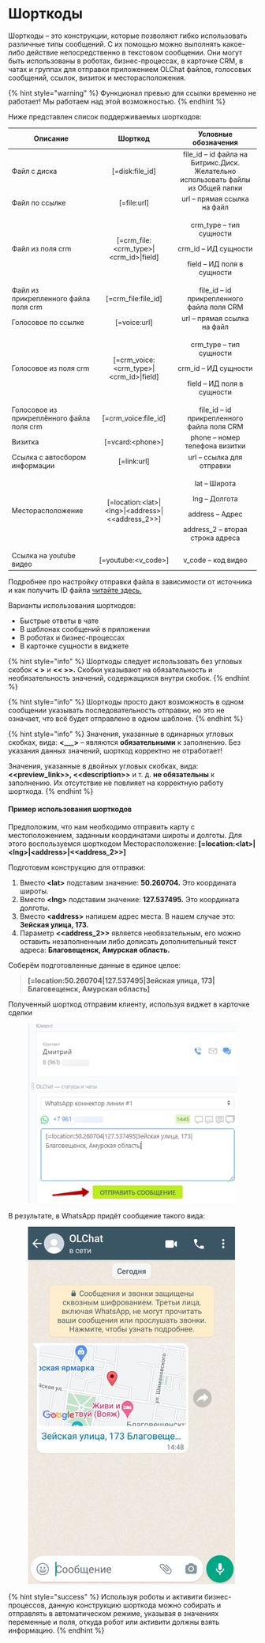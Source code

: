 # Шорткоды

Шорткоды – это конструкции, которые позволяют гибко использовать различные типы сообщений. С их помощью можно выполнять какое-либо действие непосредственно в текстовом сообщении. Они могут быть использованы в роботах, бизнес-процессах, в карточке CRM, в чатах и группах для отправки приложением OLChat файлов, голосовых сообщений, ссылок, визиток и месторасположения.

{% hint style="warning" %}
Функционал превью для ссылки временно не работает! Мы работаем над этой возможностью.
{% endhint %}

Ниже представлен список поддерживаемых шорткодов:

| Описание                                   |                          Шорткод                         |                                         Условные обозначения                                         |
| ------------------------------------------ | :------------------------------------------------------: | :--------------------------------------------------------------------------------------------------: |
| Файл с диска                               |                     \[=disk:file\_id]                    |           file\_id – id файла на Битрикс.Диск. Желательно использовать файлы из Общей папки          |
| Файл по ссылке                             |                       \[=file:url]                       |                                      url – прямая ссылка на файл                                     |
| Файл из поля crm                           |       \[=crm\_file:\<crm\_type>\|\<crm\_id>\|field]      |      <p>crm_type – тип сущности</p><p>crm_id – ИД сущности</p><p>field – ИД поля в сущности</p>      |
| Файл из прикрепленного файла поля crm      |                  \[=crm\_file:file\_id]                  |                              file\_id – id прикрепленного файла поля CRM                             |
| Голосовое по ссылке                        |                       \[=voice:url]                      |                                      url – прямая ссылка на файл                                     |
| Голосовое из поля crm                      |      \[=crm\_voice:\<crm\_type>\|\<crm\_id>\|field]      |      <p>crm_type – тип сущности</p><p>crm_id – ИД сущности</p><p>field – ИД поля в сущности</p>      |
| Голосовое из прикреплённого файла поля crm |                  \[=crm\_voice:file\_id]                 |                              file\_id – id прикрепленного файла поля CRM                             |
| Визитка                                    |                    \[=vcard:\<phone>]                    |                                    phone – номер телефона визитки                                    |
| Ссылка с автосбором информации             |                       \[=link:url]                       |                                       url – ссылка для отправки                                      |
| Месторасположение                          | \[=location:\<lat>\|\<lng>\|\<address>\|<\<address\_2>>] | <p>lat – Широта</p><p>lng – Долгота</p><p>address – Адрес</p><p>address_2 – вторая строка адреса</p> |
| Ссылка на youtube видео                    |                  \[=youtube:\<v\_code>]                  |                                          v\_code – код видео                                         |



Подробнее про настройку отправки файла в зависимости от источника и как получить ID файла [читайте здесь.](https://docs.olchat.io/roboty-i-aktiviti/sozdanie-pryamoi-ssylki-na-fail)



Варианты использования шорткодов:

* Быстрые ответы в чате
* В шаблонах сообщений в приложении
* В роботах и бизнес-процессах
* В карточке сущности в виджете

{% hint style="info" %}
Шорткоды следует использовать без угловых скобок **< >** и **<< >>.** Скобки указывают на обязательность и необязательность значений, содержащихся внутри скобок.
{% endhint %}

{% hint style="info" %}
Шорткоды просто дают возможность в одном сообщении указывать последовательность отправки, но это не означает, что всё будет отправлено в одном шаблоне.
{% endhint %}

{% hint style="info" %}
Значения, указанные в одинарных угловых скобках, вида: **<\_\_\_>** – являются **обязательными** к заполнению. Без указания данных значений, шорткод корректно не отработает!

Значения, указанные в двойных угловых скобках, вида: **<\<preview\_link>>, <\<description>>** и т. д. **не обязательны** к заполнению. Их отсутствие не повлияет на корректную работу шорткода.
{% endhint %}

#### Пример использования шорткодов

Предположим, что нам необходимо отправить карту с местоположением, заданным координатами широты и долготы. Для этого воспользуемся шорткодом Месторасположение: **\[=location:\<lat>|\<lng>|\<address>|<\<address\_2>>]**

Подготовим конструкцию для отправки:

1. Вместо **\<lat>** подставим значение: **50.260704.** Это координата широты.&#x20;
2. Вместо **\<lng>** подставим значение: **127.537495.** Это координата долготы.
3. Вместо **\<address>** напишем адрес места. В нашем случае это: **Зейская улица, 173.**
4. Параметр **<\<address\_2>>** является необязательным, его можно оставить незаполненным либо дописать дополнительный текст адреса: **Благовещенск, Амурская область.**

Соберём подготовленные данные в единое целое:

> **\[=location:50.260704|127.537495|Зейская улица, 173|Благовещенск, Амурская область]**

Полученный шорткод отправим клиенту, используя виджет в карточке сделки

<figure><img src="../.gitbook/assets/image (407).png" alt=""><figcaption></figcaption></figure>

В результате, в WhatsApp придёт сообщение такого вида:

<figure><img src="../.gitbook/assets/image (630).png" alt=""><figcaption></figcaption></figure>

{% hint style="success" %}
Используя роботы и активити бизнес-процессов, данную конструкцию шорткода можно собирать и отправлять в автоматическом режиме, указывая в значениях переменные и поля, откуда робот или активити должны взять информацию.
{% endhint %}

